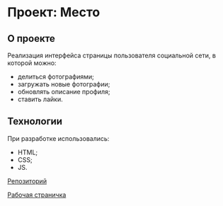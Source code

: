# Проект: Место

## О проекте

Реализация интерфейса страницы пользователя социальной сети, в которой можно:
- делиться фотографиями;
- загружать новые фотографии;
- обновлять описание профиля;
- ставить лайки.

## Технологии

При разработке использовались:
- HTML;
- CSS;
- JS.

[Репозиторий](https://github.com/GlebKirsan/mesto-project)

[Рабочая страничка](https://glebkirsan.github.io/mesto-project/)